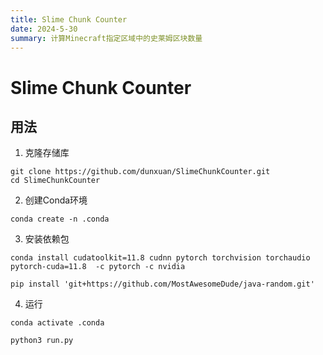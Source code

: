 ```yaml
---
title: Slime Chunk Counter
date: 2024-5-30
summary: 计算Minecraft指定区域中的史莱姆区块数量
---
```


# Slime Chunk Counter

## 用法

1. 克隆存储库

```shell
git clone https://github.com/dunxuan/SlimeChunkCounter.git
cd SlimeChunkCounter
```

2. 创建Conda环境

```shell
conda create -n .conda
```

3. 安装依赖包

```shell
conda install cudatoolkit=11.8 cudnn pytorch torchvision torchaudio pytorch-cuda=11.8  -c pytorch -c nvidia

pip install 'git+https://github.com/MostAwesomeDude/java-random.git'
```

4. 运行

```shell
conda activate .conda

python3 run.py
```